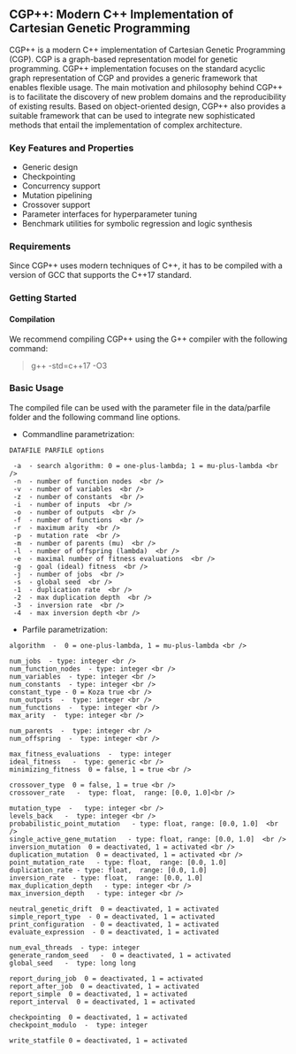 ## CGP++: Modern C++ Implementation of Cartesian Genetic Programming

CGP++ is a modern C++ implementation of Cartesian Genetic Programming (CGP). CGP is a graph-based
representation model for genetic programming. CGP++ implementation focuses on the standard acyclic graph representation of CGP
and provides a generic framework that enables flexible usage. The main motivation and philosophy behind CGP++ 
is to facilitate the discovery of new problem domains and the reproducibility of existing results. Based on object-oriented design,
CGP++ also provides a suitable framework that can be used to integrate new sophisticated methods that entail the implementation of complex architecture. 

### Key Features and Properties

- Generic design
- Checkpointing
- Concurrency support
- Mutation pipelining
- Crossover support
- Parameter interfaces for hyperparameter tuning 
- Benchmark utilities for symbolic regression and logic synthesis
  

### Requirements

Since CGP++ uses modern techniques of C++, it has to be compiled with a version of GCC that supports the C++17 standard. 

### Getting Started

#### Compilation 

We recommend compiling CGP++ using the G++ compiler with the following command: 
> g++ -std=c++17 -O3

### Basic Usage 

The compiled file can be used with the parameter file in the data/parfile folder and the 
following command line options.

- Commandline parametrization:
```
DATAFILE PARFILE options

 -a  - search algorithm: 0 = one-plus-lambda; 1 = mu-plus-lambda <br />
 -n  - number of function nodes  <br />
 -v  - number of variables  <br />
 -z  - number of constants  <br />
 -i  - number of inputs  <br />
 -o  - number of outputs  <br />
 -f  - number of functions  <br />
 -r  - maximum arity  <br />
 -p  - mutation rate  <br />
 -m  - number of parents (mu)  <br />
 -l  - number of offspring (lambda)  <br />
 -e  - maximal number of fitness evaluations  <br />
 -g  - goal (ideal) fitness  <br />
 -j  - number of jobs  <br />
 -s  - global seed  <br />
 -1  - duplication rate  <br />
 -2  - max duplication depth  <br />
 -3  - inversion rate  <br />
 -4  - max inversion depth <br />
```

- Parfile parametrization:
  
```
algorithm  -  0 = one-plus-lambda, 1 = mu-plus-lambda <br />

num_jobs  - type: integer <br />
num_function_nodes  - type: integer <br />
num_variables  - type: integer <br />
num_constants  - type: integer <br />
constant_type - 0 = Koza true <br />
num_outputs  -  type: integer <br />
num_functions  -  type: integer <br />
max_arity  -  type: integer <br />

num_parents  -  type: integer <br /> 
num_offspring  -  type: integer <br />

max_fitness_evaluations  -  type: integer  
ideal_fitness   -  type: generic <br />
minimizing_fitness  0 = false, 1 = true <br />

crossover_type  0 = false, 1 = true <br />
crossover_rate   -  type: float,  range: [0.0, 1.0]<br />

mutation_type  -   type: integer <br />
levels_back   -  type: integer <br />
probabilistic_point_mutation   - type: float, range: [0.0, 1.0]  <br />
single_active_gene_mutation   - type: float, range: [0.0, 1.0]  <br />
inversion_mutation  0 = deactivated, 1 = activated <br />
duplication_mutation  0 = deactivated, 1 = activated <br />
point_mutation_rate   - type: float,  range: [0.0, 1.0]
duplication_rate - type: float,  range: [0.0, 1.0]
inversion_rate  - type: float,  range: [0.0, 1.0]  
max_duplication_depth   - type: integer <br />
max_inversion_depth   - type: integer <br />

neutral_genetic_drift  0 = deactivated, 1 = activated
simple_report_type  - 0 = deactivated, 1 = activated
print_configuration  - 0 = deactivated, 1 = activated  
evaluate_expression	 - 0 = deactivated, 1 = activated

num_eval_threads  - type: integer   
generate_random_seed   -  0 = deactivated, 1 = activated
global_seed   -  type: long long

report_during_job  0 = deactivated, 1 = activated
report_after_job  0 = deactivated, 1 = activated
report_simple  0 = deactivated, 1 = activated
report_interval	 0 = deactivated, 1 = activated

checkpointing  0 = deactivated, 1 = activated
checkpoint_modulo  -  type: integer

write_statfile 0 = deactivated, 1 = activated
```
